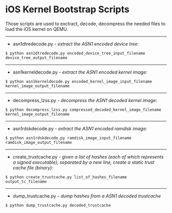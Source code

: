 # iOS Kernel Bootstrap Scripts

Those scripts are used to exctract, decode, decompress the needed files to load the iOS kernel on QEMU.

---
- asn1dtredecode.py - *extract the ASN1 encoded device tree:*
```
$ python asn1dtredecode.py encoded_device_tree_input_filename device_tree_output_filename
```
---
- asn1kerneldecode.py - *extract the ASN1 encoded kernel image:*
```
$ python asn1kerneldecode.py encoded_kernel_image_input_filename kernel_image_output_filename
```
---
- decompress_lzss.py - *decompress the ASN1 decoded kernel image:*
```
$ python decompress_lzss.py compressed_decoded_kernel_image_filename kernel_image_output_filename
```
---
- asn1rdskdecode.py - *extract the ASN1 encoded ramdisk image:*
```
$ python asn1rdskdecode.py ramdisk_image_input_filename ramdisk_image_output_filename
```
---
- create_trustcache.py - *given a list of hashes (each of which represents a signed executable),
separated by a new line, create a static trust cache file (binary):*
```
$ python create_trustcache.py list_of_hashes_filename output_tc_filename 
```
---
- dump_trustcache.py - *dump hashes from a ASN1 decoded trustcache*
```
$ python dump_trustcache.py decoded_trustcache
```
